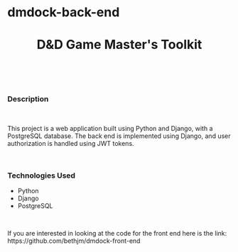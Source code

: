 # dmdock-back-end

<h1 align="center">D&D Game Master's Toolkit<h1>
  </br> 
  
  <h3>Description</h3>
  </br>
<p> This project is a web application built using Python and Django, with a PostgreSQL database. The back end is implemented using Django, and user authorization is handled using JWT tokens.</p>
</br>

<h3>Technologies Used</h3>
  <ul>
  <li>Python </li>
<li>Django </li>
<li>PostgreSQL </li>
  </ul>
 
   </br> 
  <p>If you are interested in looking at the code for the front end here is the link: https://github.com/bethjm/dmdock-front-end</p>
